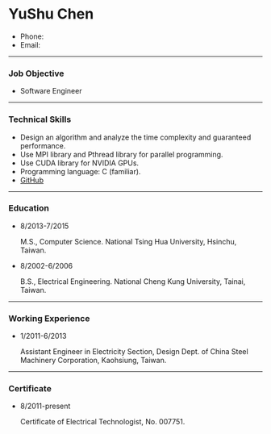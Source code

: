 
# YuShu Chen
*   Phone: 
*   Email: 

--------------------------------------------------------------------------
### Job Objective
*   Software Engineer

--------------------------------------------------------------------------
### Technical Skills
*   Design an algorithm and analyze the time complexity and guaranteed 
    performance.
*   Use MPI library and Pthread library for parallel programming.
*   Use CUDA library for NVIDIA GPUs.
*   Programming language: C (familiar).
*   [GitHub](https://github.com/lazyEagles)

--------------------------------------------------------------------------
### Education
*   8/2013-7/2015

    M.S., Computer Science. National Tsing Hua University, Hsinchu, Taiwan.
*   8/2002-6/2006

    B.S., Electrical Engineering. National Cheng Kung University, Tainai,
    Taiwan.

--------------------------------------------------------------------------
### Working Experience
*   1/2011-6/2013

    Assistant Engineer in Electricity Section, Design Dept. of China Steel
    Machinery Corporation, Kaohsiung, Taiwan.

--------------------------------------------------------------------------
### Certificate
*   8/2011-present

    Certificate of Electrical Technologist, No. 007751.

